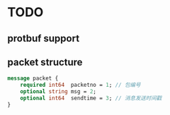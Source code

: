 TODO
====

protbuf support
---------------

packet structure
----------------

```protobuf
message packet {
    required int64  packetno = 1; // 包编号
    optional string msg = 2;
    optional int64  sendtime = 3; // 消息发送时间戳
}

```
